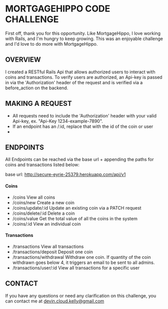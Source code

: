 # MORTGAGEHIPPO CODE CHALLENGE

First off, thank you for this opportunity. Like MortgageHippo, I love working with Rails, and I'm hungry to keep growing. This was an enjoyable challenge and I'd love to do more with MortgageHippo.

## OVERVIEW

I created a RESTful Rails Api that allows authorized users to interact with coins and transactions. To verify users are authorized, an Api-key is passed in via the 'Authorization' header of the request and is verified via a before_action on the backend.


## MAKING A REQUEST

 * All requests need to include the 'Authorization' header with your valid Api-key, ex. "Api-Key 1234-example-7890".
 * If an endpoint has an /:id, replace that with the id of the coin or user
 * 

## ENDPOINTS

All Endpoints can be reached via the base url + appending the paths for coins and transactions listed below:

base url: http://secure-eyrie-25379.herokuapp.com/api/v1

 #### Coins
 
 * /coins   View all coins
 * /coins/new   Create a new coin
 * /coins/update/:id    Update an existing coin via a PATCH request
 * /coins/delete/:id    Delete a coin
 * /coins/value     Get the total value of all the coins in the system
 * /coins/:id      View an individual coin

 #### Transactions

 * /transactions    View all transactions
 * /transactions/deposit    Deposit one coin
 * /transactions/withdrawal     Withdraw one coin. If quantity of the coin withdrawn goes below 4, it triggers an email to be sent to all admins.
 * /transactions/user/:id   View all transactions for a specific user



## CONTACT

If you have any questions or need any clarification on this challenge, you can contact me at devin.cloud.kelly@gmail.com


